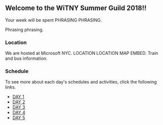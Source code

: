 ## Welcome to the WiTNY Summer Guild 2018!!

Your week will be spent PHRASING PHRASING.

Phrasing phrasing.

### Location

We are hosted at Microsoft NYC. LOCATION LOCATION MAP EMBED. Train and bus information.

### Schedule

To see more about each day's schedules and activities, click the following links.

* [DAY 1](monday.md)
* [DAY 2](tuesday.md)
* [DAY 3](wednesday.md)
* [DAY 4](thursday.md)
* [DAY 5](friday.md)
